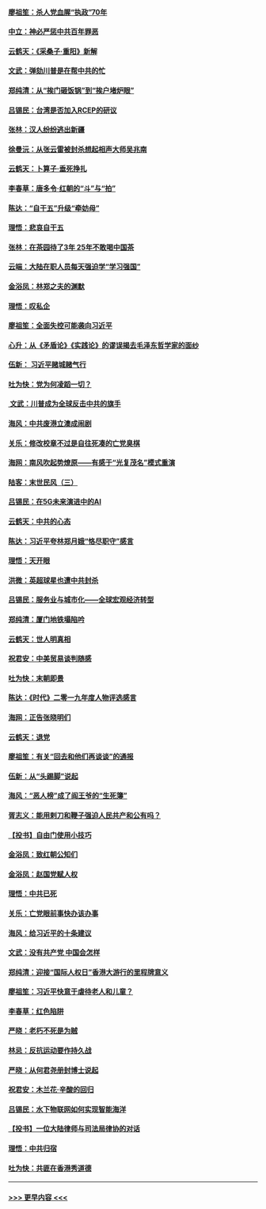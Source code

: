 #### [廖祖笙：杀人党血腥“执政”70年](../pages/nsc993/n11745144.md?t=12270522) 
#### [中立：神必严惩中共百年罪恶](../pages/nsc993/n11744970.md?t=12270522) 
#### [云鹤天：《采桑子‧重阳》新解](../pages/nsc993/n11744948.md?t=12270522) 
#### [文武：弹劾川普是在帮中共的忙](../pages/nsc993/n11744758.md?t=12270522) 
#### [郑纯清：从“挨门砸饭锅”到“挨户堵炉眼”](../pages/nsc993/n11744745.md?t=12270522) 
#### [吕锡民：台湾是否加入RCEP的研议](../pages/nsc993/n11744701.md?t=12270522) 
#### [张林：汉人纷纷逃出新疆](../pages/nsc993/n11743530.md?t=12270522) 
#### [徐曼沅：从张云雷被封杀想起相声大师吴兆南](../pages/nsc993/n11741816.md?t=12270522) 
#### [云鹤天：卜算子‧垂死挣扎](../pages/nsc993/n11739956.md?t=12270522) 
#### [李春草：唐多令‧红朝的“斗”与“拍”](../pages/nsc993/n11739830.md?t=12270522) 
#### [陈达：“自干五”升级“牵妨母”](../pages/nsc993/n11739724.md?t=12270522) 
#### [理悟：悲哀自干五](../pages/nsc993/n11739547.md?t=12270522) 
#### [张林：在茶园待了3年 25年不敢喝中国茶](../pages/nsc993/n11739240.md?t=12270522) 
#### [云端：大陆在职人员每天强迫学“学习强国”](../pages/nsc993/n11738735.md?t=12270522) 
#### [金浴凤：林郑之夫的渊默](../pages/nsc993/n11737735.md?t=12270522) 
#### [理悟：叹私企](../pages/nsc993/n11737715.md?t=12270522) 
#### [廖祖笙：全面失控可能袭向习近平](../pages/nsc993/n11737704.md?t=12270522) 
#### [心升：从《矛盾论》《实践论》的谬误揭去毛泽东哲学家的面纱](../pages/nsc993/n11736962.md?t=12270522) 
#### [伍新： 习近平赌城赌气行](../pages/nsc993/n11736929.md?t=12270522) 
#### [吐为快：党为何凌蹈一切？](../pages/nsc993/n11736915.md?t=12270522) 
#### [ 文武：川普成为全球反击中共的旗手](../pages/nsc993/n11736882.md?t=12270522) 
#### [海风：中共废港立澳成闹剧](../pages/nsc993/n11735857.md?t=12270522) 
#### [关乐：修改校章不过是自往死凑的亡党臭棋](../pages/nsc993/n11735097.md?t=12270522) 
#### [海网：南风吹起势燎原——有感于“光复茂名”模式重演](../pages/nsc993/n11732308.md?t=12270522) 
#### [陆客：末世民风（三）](../pages/nsc993/n11732211.md?t=12270522) 
#### [吕锡民：在5G未来演进中的AI](../pages/nsc993/n11730010.md?t=12270522) 
#### [云鹤天：中共的心态](../pages/nsc993/n11729906.md?t=12270522) 
#### [陈达：习近平夸林郑月娥“恪尽职守”感言](../pages/nsc993/n11729881.md?t=12270522) 
#### [理悟：天开眼](../pages/nsc993/n11729699.md?t=12270522) 
#### [洪微：英超球星也遭中共封杀](../pages/nsc993/n11727243.md?t=12270522) 
#### [吕锡民：服务业与城市化——全球宏观经济转型](../pages/nsc993/n11725845.md?t=12270522) 
#### [郑纯清：厦门地铁塌陷吟](../pages/nsc993/n11725813.md?t=12270522) 
#### [云鹤天：世人明真相](../pages/nsc993/n11725621.md?t=12270522) 
#### [祝君安：中美贸易谈判随感](../pages/nsc993/n11725609.md?t=12270522) 
#### [吐为快：末朝即景](../pages/nsc993/n11723365.md?t=12270522) 
#### [陈达：《时代》二零一九年度人物评选感言](../pages/nsc993/n11723337.md?t=12270522) 
#### [海网：正告张晓明们](../pages/nsc993/n11723228.md?t=12270522) 
#### [云鹤天：退党](../pages/nsc993/n11723056.md?t=12270522) 
#### [廖祖笙：有关“回去和他们再谈谈”的通报](../pages/nsc993/n11722442.md?t=12270522) 
#### [伍新：从“头踢脚”说起](../pages/nsc993/n11722429.md?t=12270522) 
#### [海风：“恶人榜”成了阎王爷的“生死簿”](../pages/nsc993/n11722272.md?t=12270522) 
#### [胥志义：能用剌刀和鞭子强迫人民共产和公有吗？](../pages/nsc993/n11720569.md?t=12270522) 
#### [【投书】自由门使用小技巧](../pages/nsc993/n11720180.md?t=12270522) 
#### [金浴凤：致红朝公知们](../pages/nsc993/n11720563.md?t=12270522) 
#### [金浴凤：赵国党赋人权](../pages/nsc993/n11720533.md?t=12270522) 
#### [理悟：中共已死](../pages/nsc993/n11720233.md?t=12270522) 
#### [关乐：亡党眼前事快办该办事](../pages/nsc993/n11719160.md?t=12270522) 
#### [海风：给习近平的十条建议](../pages/nsc993/n11717616.md?t=12270522) 
#### [文武：没有共产党 中国会怎样](../pages/nsc993/n11717584.md?t=12270522) 
#### [郑纯清：迎接“国际人权日”香港大游行的里程牌意义](../pages/nsc993/n11717417.md?t=12270522) 
#### [廖祖笙：习近平快意于虐待老人和儿童？](../pages/nsc993/n11715313.md?t=12270522) 
#### [李春草：红色陷阱](../pages/nsc993/n11715029.md?t=12270522) 
#### [严晓：老朽不死是为贼](../pages/nsc993/n11712910.md?t=12270522) 
#### [林忌：反抗运动要作持久战](../pages/nsc993/n11712623.md?t=12270522) 
#### [严晓：从何君尧册封博士说起](../pages/nsc993/n11712465.md?t=12270522) 
#### [祝君安：木兰花·辛酸的回归](../pages/nsc993/n11712381.md?t=12270522) 
#### [吕锡民：水下物联网如何实现智能海洋](../pages/nsc993/n11711158.md?t=12270522) 
#### [【投书】一位大陆律师与司法局律协的对话](../pages/nsc993/n11709675.md?t=12270522) 
#### [理悟：中共归宿](../pages/nsc993/n11710059.md?t=12270522) 
#### [吐为快：共匪在香港秀道德](../pages/nsc993/n11709979.md?t=12270522) 

----
#### [ >>> 更早内容 <<< ](../indexes/nsc993-earlier.md)
